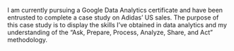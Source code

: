 I am currently pursuing a Google Data Analytics certificate and have been entrusted to complete a case study on Adidas’ US sales. The purpose of this case study is to display the skills I’ve obtained in data analytics and my understanding of the “Ask, Prepare, Process, Analyze, Share, and Act” methodology.

